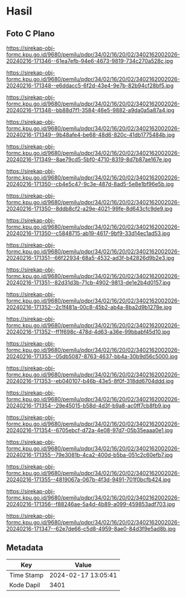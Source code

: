 # Hasil

## Foto C Plano

https://sirekap-obj-formc.kpu.go.id/9680/pemilu/pdpr/34/02/16/20/02/3402162002026-20240216-171346--61ea7efb-94e6-4673-9819-734c270a528c.jpg

https://sirekap-obj-formc.kpu.go.id/9680/pemilu/pdpr/34/02/16/20/02/3402162002026-20240216-171348--e6ddacc5-6f2d-43e4-9e7b-82b94cf28bf5.jpg

https://sirekap-obj-formc.kpu.go.id/9680/pemilu/pdpr/34/02/16/20/02/3402162002026-20240216-171348--bb88d7f1-3584-46e5-9882-a9da0a5a87a4.jpg

https://sirekap-obj-formc.kpu.go.id/9680/pemilu/pdpr/34/02/16/20/02/3402162002026-20240216-171349--9b48afe4-be68-48d6-820c-41db1775484b.jpg

https://sirekap-obj-formc.kpu.go.id/9680/pemilu/pdpr/34/02/16/20/02/3402162002026-20240216-171349--8ae79cd5-5bf0-4710-8319-8d7b87ae167e.jpg

https://sirekap-obj-formc.kpu.go.id/9680/pemilu/pdpr/34/02/16/20/02/3402162002026-20240216-171350--cb4e5c47-9c3e-487d-8ad5-5e8e1bf96e5b.jpg

https://sirekap-obj-formc.kpu.go.id/9680/pemilu/pdpr/34/02/16/20/02/3402162002026-20240216-171350--8ddb8cf2-a29e-4021-99fe-8d643cfc9de9.jpg

https://sirekap-obj-formc.kpu.go.id/9680/pemilu/pdpr/34/02/16/20/02/3402162002026-20240216-171350--c5848715-ab19-4617-9bf9-33d14ec1ad53.jpg

https://sirekap-obj-formc.kpu.go.id/9680/pemilu/pdpr/34/02/16/20/02/3402162002026-20240216-171351--66f22934-68a5-4532-ad3f-b42826d9b2e3.jpg

https://sirekap-obj-formc.kpu.go.id/9680/pemilu/pdpr/34/02/16/20/02/3402162002026-20240216-171351--82d31d3b-71cb-4902-9813-de1e2b4d0157.jpg

https://sirekap-obj-formc.kpu.go.id/9680/pemilu/pdpr/34/02/16/20/02/3402162002026-20240216-171352--2c1f481a-00c8-45b2-ab4a-8ba2d9b1278e.jpg

https://sirekap-obj-formc.kpu.go.id/9680/pemilu/pdpr/34/02/16/20/02/3402162002026-20240216-171352--ff1f698c-478d-4d63-a36e-99bbabf45d10.jpg

https://sirekap-obj-formc.kpu.go.id/9680/pemilu/pdpr/34/02/16/20/02/3402162002026-20240216-171353--05db5087-8763-4637-bb4a-30b9d56c5000.jpg

https://sirekap-obj-formc.kpu.go.id/9680/pemilu/pdpr/34/02/16/20/02/3402162002026-20240216-171353--eb040107-b46b-43e5-8f0f-318dd6704ddd.jpg

https://sirekap-obj-formc.kpu.go.id/9680/pemilu/pdpr/34/02/16/20/02/3402162002026-20240216-171354--29e45015-b58d-4d3f-b9a8-ac0ff7cb8fb9.jpg

https://sirekap-obj-formc.kpu.go.id/9680/pemilu/pdpr/34/02/16/20/02/3402162002026-20240216-171354--6705ebcf-d72a-4e08-97d7-05b35eaaa0e1.jpg

https://sirekap-obj-formc.kpu.go.id/9680/pemilu/pdpr/34/02/16/20/02/3402162002026-20240216-171355--79e3081b-4ca2-400d-b5ba-051c2c60efb7.jpg

https://sirekap-obj-formc.kpu.go.id/9680/pemilu/pdpr/34/02/16/20/02/3402162002026-20240216-171355--4819067a-067b-4f3d-9491-701f0bcfb424.jpg

https://sirekap-obj-formc.kpu.go.id/9680/pemilu/pdpr/34/02/16/20/02/3402162002026-20240216-171356--f88246ae-5a4d-4b89-a099-459853adf703.jpg

https://sirekap-obj-formc.kpu.go.id/9680/pemilu/pdpr/34/02/16/20/02/3402162002026-20240216-171347--62e7de66-c5d8-4959-8ae0-84d3f9e5ad8b.jpg


## Metadata

| Key        | Value               |
| ---------- | ------------------- |
| Time Stamp | 2024-02-17 13:05:41 |
| Kode Dapil | 3401                |



